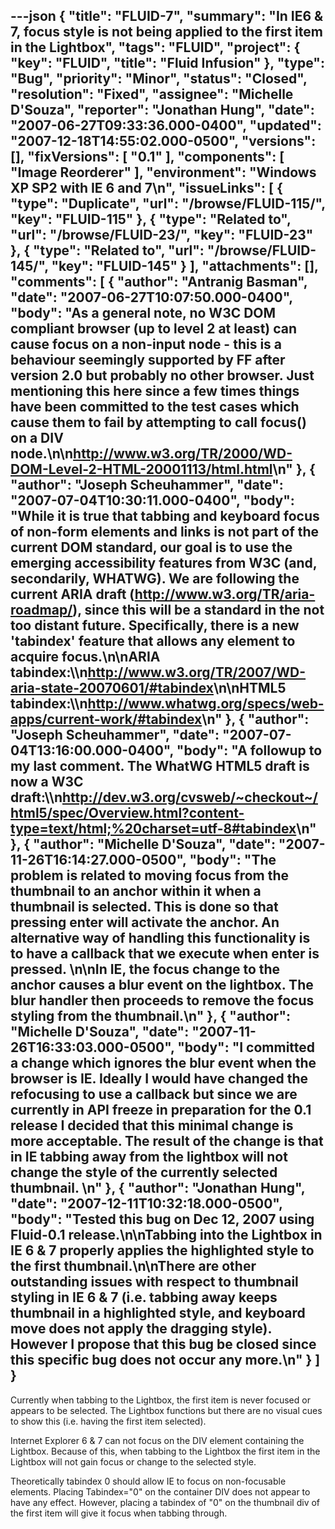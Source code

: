 ---json
{
  "title": "FLUID-7",
  "summary": "In IE6 & 7, focus style is not being applied to the first item in the Lightbox",
  "tags": "FLUID",
  "project": {
    "key": "FLUID",
    "title": "Fluid Infusion"
  },
  "type": "Bug",
  "priority": "Minor",
  "status": "Closed",
  "resolution": "Fixed",
  "assignee": "Michelle D'Souza",
  "reporter": "Jonathan Hung",
  "date": "2007-06-27T09:33:36.000-0400",
  "updated": "2007-12-18T14:55:02.000-0500",
  "versions": [],
  "fixVersions": [
    "0.1"
  ],
  "components": [
    "Image Reorderer"
  ],
  "environment": "Windows XP SP2 with IE 6 and 7\n",
  "issueLinks": [
    {
      "type": "Duplicate",
      "url": "/browse/FLUID-115/",
      "key": "FLUID-115"
    },
    {
      "type": "Related to",
      "url": "/browse/FLUID-23/",
      "key": "FLUID-23"
    },
    {
      "type": "Related to",
      "url": "/browse/FLUID-145/",
      "key": "FLUID-145"
    }
  ],
  "attachments": [],
  "comments": [
    {
      "author": "Antranig Basman",
      "date": "2007-06-27T10:07:50.000-0400",
      "body": "As a general note, no W3C DOM compliant browser (up to level 2 at least) can cause focus on a non-input node - this is a behaviour seemingly supported by FF after version 2.0 but probably no other browser. Just mentioning this here since a few times things have been committed to the test cases which cause them to fail by attempting to call focus() on a DIV node.\n\n<http://www.w3.org/TR/2000/WD-DOM-Level-2-HTML-20001113/html.html>\n"
    },
    {
      "author": "Joseph Scheuhammer",
      "date": "2007-07-04T10:30:11.000-0400",
      "body": "While it is true that tabbing and keyboard focus of non-form elements and links is not part of the current DOM standard, our goal is to use the emerging accessibility features from W3C (and, secondarily, WHATWG).  We are following the current ARIA draft (<http://www.w3.org/TR/aria-roadmap/>), since this will be a standard in the not too distant future.  Specifically, there is a new 'tabindex' feature that allows  **any** element to acquire focus.\n\nARIA tabindex:\\\n<http://www.w3.org/TR/2007/WD-aria-state-20070601/#tabindex>\n\nHTML5 tabindex:\\\n<http://www.whatwg.org/specs/web-apps/current-work/#tabindex>\n"
    },
    {
      "author": "Joseph Scheuhammer",
      "date": "2007-07-04T13:16:00.000-0400",
      "body": "A followup to my last comment.  The WhatWG HTML5 draft is now a W3C draft:\\\n<http://dev.w3.org/cvsweb/~checkout~/html5/spec/Overview.html?content-type=text/html;%20charset=utf-8#tabindex>\n"
    },
    {
      "author": "Michelle D'Souza",
      "date": "2007-11-26T16:14:27.000-0500",
      "body": "The problem is related to moving focus from the thumbnail to an anchor within it when a thumbnail is selected. This is done so that pressing enter will activate the anchor. An alternative way of handling this functionality is to have a callback that we execute when enter is pressed.&#x20;\n\nIn IE, the focus change to the anchor causes a blur event on the lightbox. The blur handler then proceeds to remove the focus styling from the thumbnail.\n"
    },
    {
      "author": "Michelle D'Souza",
      "date": "2007-11-26T16:33:03.000-0500",
      "body": "I committed a change which ignores the blur event when the browser is IE. Ideally I would have changed the refocusing to use a callback but since we are currently in API freeze in preparation for the 0.1 release I decided that this minimal change is more acceptable. The result of the change is that in IE tabbing away from the lightbox will not change the style of the currently selected thumbnail.&#x20;\n"
    },
    {
      "author": "Jonathan Hung",
      "date": "2007-12-11T10:32:18.000-0500",
      "body": "Tested this bug on Dec 12, 2007 using Fluid-0.1 release.\n\nTabbing into the Lightbox in IE 6 & 7 properly applies the highlighted style to the first thumbnail.\n\nThere are other outstanding issues with respect to thumbnail styling in IE 6 & 7 (i.e. tabbing away keeps thumbnail in a highlighted style, and keyboard move does not apply the dragging style). However I propose that this bug be closed since this specific bug does not occur any more.\n"
    }
  ]
}
---
Currently when tabbing to the Lightbox, the first item is never focused or appears to be selected. The Lightbox functions but there are no visual cues to show this (i.e. having the first item selected).

Internet Explorer 6 & 7 can not focus on the DIV element containing the Lightbox. Because of this, when tabbing to the Lightbox the first item in the Lightbox will not gain focus or change to the selected style.

Theoretically tabindex 0 should allow IE to focus on non-focusable elements. Placing Tabindex="0" on the container DIV does not appear to have any effect.  However, placing a tabindex of "0" on the thumbnail div of the first item will give it focus when tabbing through.

        